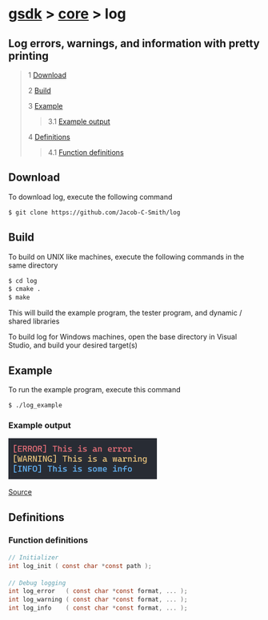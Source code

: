 # [gsdk](../../README.md) > [core](../core.md) > log

## Log errors, warnings, and information with pretty printing
  
 > 1 [Download](#download)
 >
 > 2 [Build](#build)
 >
 > 3 [Example](#example)
 >
 >> 3.1 [Example output](#example-output)
 >
 > 4 [Definitions](#definitions)
 >
 >> 4.1 [Function definitions](#function-definitions)

 ## Download
 To download log, execute the following command
 ```bash
 $ git clone https://github.com/Jacob-C-Smith/log
 ```
 ## Build
 To build on UNIX like machines, execute the following commands in the same directory
 ```bash
 $ cd log
 $ cmake .
 $ make
 ```
  This will build the example program, the tester program, and dynamic / shared libraries

  To build log for Windows machines, open the base directory in Visual Studio, and build your desired target(s)
 ## Example
 To run the example program, execute this command
 ```
 $ ./log_example
 ```
 ### Example output
 
 ![](log_output.png)
 
 [Source](main.c)
 ## Definitions
 ### Function definitions
 ```c 
 // Initializer
 int log_init ( const char *const path );

 // Debug logging
 int log_error   ( const char *const format, ... );
 int log_warning ( const char *const format, ... );
 int log_info    ( const char *const format, ... );
 ```

